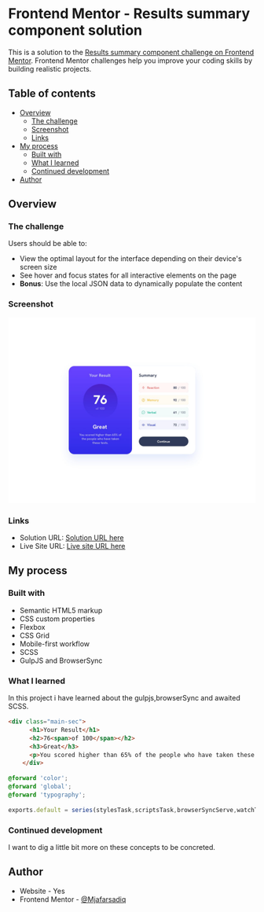 # Frontend Mentor - Results summary component solution

This is a solution to the [Results summary component challenge on Frontend Mentor](https://www.frontendmentor.io/challenges/results-summary-component-CE_K6s0maV). Frontend Mentor challenges help you improve your coding skills by building realistic projects. 

## Table of contents

- [Overview](#overview)
  - [The challenge](#the-challenge)
  - [Screenshot](#screenshot)
  - [Links](#links)
- [My process](#my-process)
  - [Built with](#built-with)
  - [What I learned](#what-i-learned)
  - [Continued development](#continued-development)
- [Author](#author)

## Overview

### The challenge

Users should be able to:

- View the optimal layout for the interface depending on their device's screen size
- See hover and focus states for all interactive elements on the page
- **Bonus**: Use the local JSON data to dynamically populate the content

### Screenshot

![](./design/desktop-design.jpg)

### Links

- Solution URL: [Solution URL here](https://your-solution-url.com)
- Live Site URL: [Live site URL here](https://your-live-site-url.com)

## My process

### Built with

- Semantic HTML5 markup
- CSS custom properties
- Flexbox
- CSS Grid
- Mobile-first workflow
- SCSS
- GulpJS and BrowserSync

### What I learned

In this project i have learned about the gulpjs,browserSync and awaited SCSS.

```html
<div class="main-sec">
      <h1>Your Result</h1>
      <h2>76<span>of 100</span></h2>
      <h3>Great</h3>
      <p>You scored higher than 65% of the people who have taken these tests.</p>
    </div>
```
```css
@forward 'color';
@forward 'global';
@forward 'typography';
```
```js
exports.default = series(stylesTask,scriptsTask,browserSyncServe,watchTask);
```

### Continued development

I want to dig a little bit more on these concepts to be concreted.

## Author

- Website - Yes
- Frontend Mentor - [@Mjafarsadiq](https://www.frontendmentor.io/profile/Ashraful-Fuqha)
